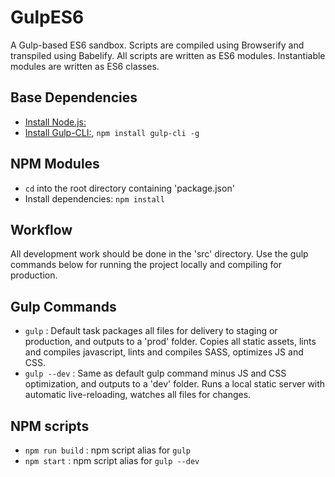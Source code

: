# GulpES6

A Gulp-based ES6 sandbox. Scripts are compiled using Browserify and transpiled using Babelify. All scripts are written as ES6 modules. Instantiable modules are written as ES6 classes.


## Base Dependencies

- [Install Node.js:](https://nodejs.org/)
- [Install Gulp-CLI:](https://gulpjs.com/), `npm install gulp-cli -g`


## NPM Modules

- `cd` into the root directory containing 'package.json'
- Install dependencies: `npm install`


## Workflow

All development work should be done in the 'src' directory. Use the gulp commands below for running the project locally and compiling for production.


## Gulp Commands

- `gulp` : Default task packages all files for delivery to staging or production, and outputs to a 'prod' folder. Copies all static assets, lints and compiles javascript, lints and compiles SASS, optimizes JS and CSS.
- `gulp --dev` : Same as default gulp command minus JS and CSS optimization, and outputs to a 'dev' folder. Runs a local static server with automatic live-reloading, watches all files for changes.


## NPM scripts

- `npm run build` : npm script alias for `gulp`
- `npm start` : npm script alias for `gulp --dev`
